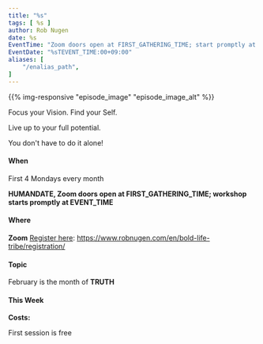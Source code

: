 ```yaml
---
title: "%s"
tags: [ %s ]
author: Rob Nugen
date: %s
EventTime: "Zoom doors open at FIRST_GATHERING_TIME; start promptly at EVENT_TIME"
EventDate: "%sTEVENT_TIME:00+09:00"
aliases: [
    "/enalias_path",
]
---
```


{{% img-responsive "episode_image" "episode_image_alt" %}}

Focus your Vision.  Find your Self.

Live up to your full potential.

You don't have to do it alone!

#### When

First 4 Mondays every month

**HUMANDATE, Zoom doors open at FIRST_GATHERING_TIME; workshop starts promptly at EVENT_TIME**

#### Where

**Zoom** [Register here](/en/bold-life-tribe/registration/): https://www.robnugen.com/en/bold-life-tribe/registration/

#### Topic

February is the month of __TRUTH__

#### This Week



**Costs:**

First session is free

